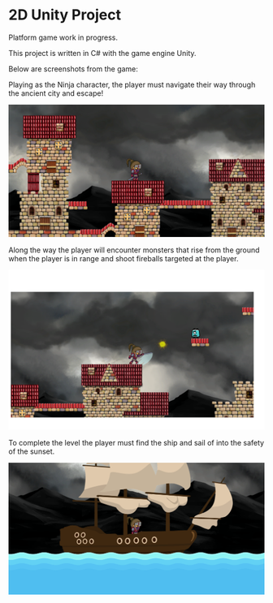 # 2D Unity Project

Platform game work in progress.

This project is written in C# with the game engine Unity.

Below are screenshots from the game:

Playing as the Ninja character, the player must navigate their way through the ancient city and escape!

![Image of Ninja](https://raw.githubusercontent.com/carlfjones/2DUnityProject/master/Images%20for%20Readme/Screenshot%202019-09-24%20at%2018.57.13.png)

Along the way the player will encounter monsters that rise from the ground when the player is in range and shoot fireballs targeted at the player.

![Image of Ninja and enemy](https://raw.githubusercontent.com/carlfjones/2DUnityProject/master/Images%20for%20Readme/Screenshot%202019-09-24%20at%2019.05.04%20(2).png)

To complete the level the player must find the ship and sail of into the safety of the sunset.

![Image of Ninja in Ship](https://raw.githubusercontent.com/carlfjones/2DUnityProject/master/Images%20for%20Readme/Screenshot%202019-09-24%20at%2019.03.39.png)




